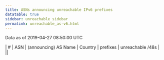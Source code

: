 ```yaml
---
title: ASNs announcing unreachable IPv6 prefixes
datatable: true
sidebar: unreachable_sidebar
permalink: unreachable_as-v6.html
---
```


Data as of 2019-04-27 08:50:00 UTC

<div class="datatable-begin"></div>

| #   | ASN   | (announcing) AS Name   | Country   | prefixes   | unreachable /48s   |
||

<div class="datatable-end"></div>